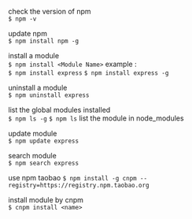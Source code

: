 check the version of npm  
`$ npm -v` 

update npm  
`$ npm install npm -g`

install a module  
`$ npm install <Module Name>`
example :  
`$ npm install express`
`$ npm install express -g`  

uninstall a module  
`$ npm uninstall express`  

list the global modules installed  
`$ npm ls -g`
`$ npm ls`  list the module in node_modules  

update module  
`$ npm update express`  

search module  
`$ npm search express`  

use npm taobao
`$ npm install -g cnpm --registry=https://registry.npm.taobao.org`  

install module by cnpm  
`$ cnpm install <name>`  
